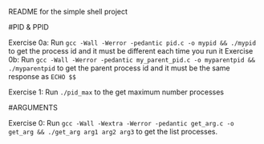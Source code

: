 README for the simple shell project

#PID & PPID

Exercise 0a: Run `gcc -Wall -Werror -pedantic pid.c -o mypid && ./mypid` to get the process id and it must be different each time you run it
Exercise 0b: Run `gcc -Wall -Werror -pedantic my_parent_pid.c -o myparentpid && ./myparentpid` to get the parent process id and it must be the same response as `ECHO $$`

Exercise 1: Run `./pid_max` to the get maximum number processes

#ARGUMENTS

Exercise 0: Run `gcc -Wall -Wextra -Werror -pedantic get_arg.c -o get_arg && ./get_arg arg1 arg2 arg3` to get the list processes.


